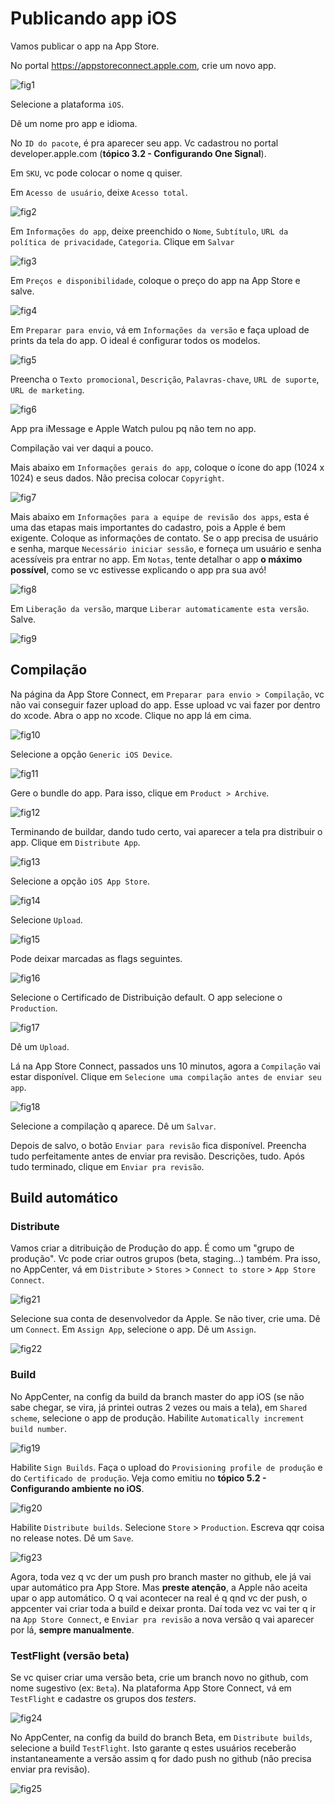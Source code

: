 # Publicando app iOS

Vamos publicar o app na App Store.

No portal <https://appstoreconnect.apple.com>, crie um novo app.

![fig1](imgs/fig1.png)

Selecione a plataforma `iOS`. 

Dê um nome pro app e idioma. 

No `ID do pacote`, é pra aparecer seu app. Vc cadastrou no portal developer.apple.com (**tópico 3.2 - Configurando One Signal**). 

Em `SKU`, vc pode colocar o nome q quiser.

Em `Acesso de usuário`, deixe `Acesso total`.

![fig2](imgs/fig2.png)

Em `Informações do app`, deixe  preenchido o `Nome`, `Subtítulo`, `URL da política de privacidade`, `Categoria`. Clique em `Salvar`

![fig3](imgs/fig3.png)

Em `Preços e disponibilidade`, coloque o preço do app na App Store e salve.

![fig4](imgs/fig4.png)

Em `Preparar para envio`, vá em `Informações da versão` e faça upload de prints da tela do app. O ideal é configurar todos os modelos.

![fig5](imgs/fig5.png)

Preencha o `Texto promocional`, `Descrição`, `Palavras-chave`, `URL de suporte`, `URL de marketing`.

![fig6](imgs/fig6.png)

App pra iMessage e Apple Watch pulou pq não tem no app.

Compilação vai ver daqui a pouco.

Mais abaixo em `Informações gerais do app`, coloque o ícone do app (1024 x 1024) e seus dados. Não precisa colocar `Copyright`.

![fig7](imgs/fig7.png)

Mais abaixo em `Informações para a equipe de revisão dos apps`, esta é uma das etapas mais importantes do cadastro, pois a Apple é bem exigente. Coloque as informações de contato. Se o app precisa de usuário e senha, marque `Necessário iniciar sessão`, e forneça um usuário e senha acessíveis pra entrar no app. Em `Notas`, tente detalhar o app **o máximo possível**, como se vc estivesse explicando o app pra sua avó!

![fig8](imgs/fig8.png)

Em `Liberação da versão`, marque `Liberar automaticamente esta versão`. Salve.

![fig9](imgs/fig9.png)

## Compilação

Na página da App Store Connect, em `Preparar para envio > Compilação`, vc não vai conseguir fazer upload do app. Esse upload vc vai fazer por dentro do xcode. Abra o app no xcode. Clique no app lá em cima.

![fig10](imgs/fig10.png)

Selecione a opção `Generic iOS Device`.

![fig11](imgs/fig11.png)

Gere o bundle do app. Para isso, clique em `Product > Archive`.

![fig12](imgs/fig12.png)

Terminando de buildar, dando tudo certo, vai aparecer a tela pra distribuir o app. Clique em `Distribute App`.

![fig13](imgs/fig13.png)

Selecione a opção `iOS App Store`.

![fig14](imgs/fig14.png)

Selecione `Upload`.

![fig15](imgs/fig15.png)

Pode deixar marcadas as flags seguintes.

![fig16](imgs/fig16.png)

Selecione o Certificado de Distribuição default. O app selecione o `Production`.

![fig17](imgs/fig17.png)

Dê um `Upload`.

Lá na App Store Connect, passados uns 10 minutos, agora a `Compilação` vai estar disponível. Clique em `Selecione uma compilação antes de enviar seu app`.

![fig18](imgs/fig18.png)

Selecione a compilação q aparece. Dê um `Salvar`.

Depois de salvo, o botão `Enviar para revisão` fica disponível. Preencha tudo perfeitamente antes de enviar pra revisão. Descrições, tudo. Após tudo terminado, clique em `Enviar pra revisão`.

## Build automático

### Distribute 

Vamos criar a ditribuição de Produção do app. É como um "grupo de produção". Vc pode criar outros grupos (beta, staging...) também. Pra isso, no AppCenter, vá em `Distribute` > `Stores` > `Connect to store` > `App Store Connect`.

![fig21](imgs/fig21.png)

Selecione sua conta de desenvolvedor da Apple. Se não tiver, crie uma. Dê um `Connect`. Em `Assign App`, selecione o app. Dê um `Assign`.

![fig22](imgs/fig22.png)

### Build

No AppCenter, na config da build da branch master do app iOS (se não sabe chegar, se vira, já printei outras 2 vezes ou mais a tela), em `Shared scheme`, selecione o app de produção. Habilite `Automatically increment build number`.

![fig19](imgs/fig19.png)

Habilite `Sign Builds`. Faça o upload do `Provisioning profile de produção` e do `Certificado de produção`. Veja como emitiu no **tópico 5.2 - Configurando ambiente no iOS**.

![fig20](imgs/fig20.png)

Habilite `Distribute builds`. Selecione `Store` > `Production`. Escreva qqr coisa no release notes. Dê um `Save`.

![fig23](imgs/fig23.png)

Agora, toda vez q vc der um push pro branch master no github, ele já vai upar automático pra App Store. Mas **preste atenção**, a Apple não aceita upar o app automático. O q vai acontecer na real é q qnd vc der push, o appcenter vai criar toda a build e deixar pronta. Daí toda vez vc vai ter q ir na `App Store Connect`, e `Enviar pra revisão` a nova versão q vai aparecer por lá, **sempre manualmente**.

### TestFlight (versão beta)

Se vc quiser criar uma versão beta, crie um branch novo no github, com nome sugestivo (ex: `Beta`). Na plataforma App Store Connect, vá em `TestFlight` e cadastre os grupos dos *testers*.

![fig24](imgs/fig24.png)

No AppCenter, na config da build do branch Beta, em `Distribute builds`, selecione a build `TestFlight`. Isto garante q estes usuários receberão instantaneamente a versão assim q for dado push no github (não precisa enviar pra revisão). 

![fig25](imgs/fig25.png)

